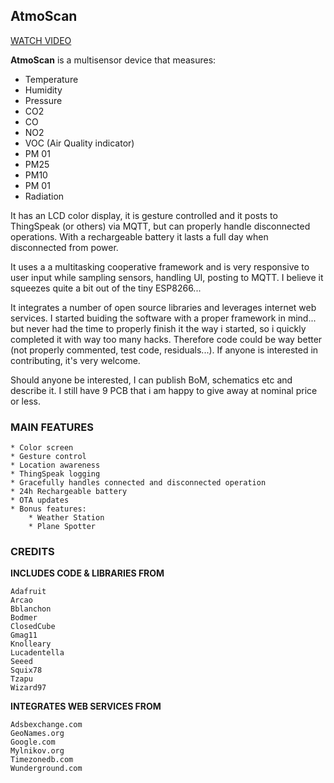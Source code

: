 ## AtmoScan


[WATCH VIDEO](https://www.youtube.com/watch?v=iyFuKU8ZcuA)

**AtmoScan** is a multisensor device that measures:

* Temperature
* Humidity
* Pressure
* CO2
* CO
* NO2
* VOC (Air Quality indicator)
* PM 01
* PM25
* PM10
* PM 01
* Radiation

It has an LCD color display, it is gesture controlled and it posts to ThingSpeak (or others) via MQTT, but can properly handle disconnected operations. With a rechargeable battery it lasts a full day when disconnected from power.

It uses a a multitasking cooperative framework and is very responsive to user input while sampling sensors, handling UI, posting to MQTT. I believe it squeezes quite a bit out of the tiny ESP8266...

It integrates a number of open source libraries and leverages internet web services. I started buiding the software with a proper framework in mind... but never had the time to properly finish it the way i started, so i quickly completed it with way too many hacks. Therefore code could be way better (not properly commented, test code, residuals...).  If anyone is interested in contributing, it's very welcome.

Should anyone be interested, I can publish BoM, schematics etc and describe it. I still have 9 PCB that i am happy to give away at nominal price or less.

### MAIN FEATURES
```
* Color screen
* Gesture control
* Location awareness
* ThingSpeak logging        
* Gracefully handles connected and disconnected operation
* 24h Rechargeable battery
* OTA updates
* Bonus features:
	* Weather Station
	* Plane Spotter

```


### CREDITS


**INCLUDES CODE & LIBRARIES FROM**

```
Adafruit
Arcao
Bblanchon
Bodmer
ClosedCube
Gmag11
Knolleary	
Lucadentella
Seeed
Squix78
Tzapu
Wizard97	
```

**INTEGRATES WEB SERVICES FROM**

```
Adsbexchange.com
GeoNames.org
Google.com
Mylnikov.org
Timezonedb.com
Wunderground.com
```















